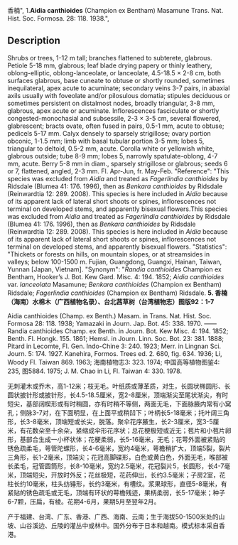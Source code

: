 香楠",
1.**Aidia canthioides** (Champion ex Bentham) Masamune Trans. Nat. Hist. Soc. Formosa. 28: 118. 1938.",

## Description
Shrubs or trees, 1-12 m tall; branches flattened to subterete, glabrous. Petiole 5-18 mm, glabrous; leaf blade drying papery or thinly leathery, oblong-elliptic, oblong-lanceolate, or lanceolate, 4.5-18.5 × 2-8 cm, both surfaces glabrous, base cuneate to obtuse or shortly rounded, sometimes inequilateral, apex acute to acuminate; secondary veins 3-7 pairs, in abaxial axils usually with foveolate and/or pilosulous domatia; stipules deciduous or sometimes persistent on distalmost nodes, broadly triangular, 3-8 mm, glabrous, apex acute or acuminate. Inflorescences fasciculate or shortly congested-monochasial and subsessile, 2-3 × 3-5 cm, several flowered, glabrescent; bracts ovate, often fused in pairs, 0.5-1 mm, acute to obtuse; pedicels 5-17 mm. Calyx densely to sparsely strigillose; ovary portion obconic, 1-1.5 mm; limb with basal tubular portion 3-5 mm; lobes 5, triangular to deltoid, 0.5-2 mm, acute. Corolla white or yellowish white, glabrous outside; tube 8-9 mm; lobes 5, narrowly spatulate-oblong, 4-7 mm, acute. Berry 5-8 mm in diam., sparsely strigillose or glabrous; seeds 6 or 7, flattened, angled, 2-3 mm. Fl. Apr-Jun, fr. May-Feb.
  "Reference": "This species was excluded from *Aidia* and treated as *Fagerlindia canthioides* by Ridsdale (Blumea 41: 176. 1996), then as *Benkara canthioides* by Ridsdale (Reinwardtia 12: 289. 2008). This species is here included in *Aidia* because of its apparent lack of lateral short shoots or spines, inflorescences not terminal on developed stems, and apparently bisexual flowers.This species was excluded from *Aidia* and treated as *Fagerlindia canthioides* by Ridsdale (Blumea 41: 176. 1996), then as *Benkara canthioides* by Ridsdale (Reinwardtia 12: 289. 2008). This species is here included in *Aidia* because of its apparent lack of lateral short shoots or spines, inflorescences not terminal on developed stems, and apparently bisexual flowers.
  "Statistics": "Thickets or forests on hills, on mountain slopes, or at streamsides in valleys; below 100-1500 m. Fujian, Guangdong, Guangxi, Hainan, Taiwan, Yunnan [Japan, Vietnam].
  "Synonym": "*Randia canthioides* Champion ex Bentham, Hooker’s J. Bot. Kew Gard. Misc. 4: 194. 1852; *Aidia canthioides* var. *lanceolata* Masamune; *Benkara canthioides* (Champion ex Bentham) Ridsdale; *Fagerlindia canthioides* (Champion ex Bentham) Ridsdale.
**5. 香楠（海南）水棉木（广西植物名录）、台北茜草树（台湾植物志）图版92：1-7**

Aidia canthioides (Champ. ex Benth.) Masam. in Trans. Nat. Hist. Soc. Formosa 28: 118. 1938; Yamazaki in Journ. Jap. Bot. 45: 338. 1970. ——Randia canthioides Champ. ex Benth. in Journ. Bot. Kew Misc. 4: 194. 1852; Benth. Fl. Hongk. 155. 1861; Hemsl. in Journ. Linn. Soc. Bot. 23: 381. 1888; Pitard in Lecomte, Fl. Gen. Indo-Chine 3: 240. 1923; Merr. in Lingnan Sci. Journ. 5: 174. 1927. Kanehira, Formos. Trees ed. 2. 680, fig. 634. 1936; Li, Woody Fl. Taiwan 869. 1963; 海南植物志3: 323. 1974; 中国高等植物图鉴4: 235, 图5884. 1975; J. M. Chao in Li, Fl. Taiwan 4: 330. 1978.

无刺灌木或乔木，高1-12米；枝无毛。叶纸质或薄革质，对生，长圆状椭圆形、长圆状披针形或披针形，长4.5-18.5厘米，宽2-8厘米，顶端渐尖至尾状渐尖，有时短尖，基部阔楔形或有时稍圆，亦有时稍不等侧，两面无毛，下面脉腋内常有小窝孔；侧脉3-7对，在下面明显，在上面平或稍凹下；叶柄长5-18毫米；托叶阔三角形，长3-8毫米，顶端短或长尖，脱落。聚伞花序腋生，长2-3厘米，宽3-5厘米，有花数朵至十余朵，紧缩成伞形花序状；总花梗极短或近无；苞片和小苞片卵形，基部合生成一小杯状体；花梗柔弱，长5-16毫米，无毛；花萼外面被紧贴的锈色疏柔毛，萼管陀螺形，长4-6毫米，宽约4毫米，萼檐稍扩大，顶端5裂，裂片三角形，长1-2毫米，顶端尖；花冠高脚碟形，白色或黄白色，外面无毛，喉部被长柔毛，冠管圆筒形，长8-10毫米，宽约2.5毫米，花冠裂片5，长圆形，长4-7毫米，顶端短尖，开放时外反；花丝极短，花药伸出，长约3.5毫米；子房2室，花柱长约10毫米，柱头纺锤形，长约3毫米，有槽纹。浆果球形，直径5-8毫米，有紧贴的锈色疏毛或无毛，顶端有环状的萼檐残迹，果柄柔弱，长5-17毫米；种子6-7颗，压扁，有棱。花期4-6月，果期5月至翌年2月。

产于福建、台湾、广东、香港、广西、海南、云南；生于海拔50-1500米处的山坡、山谷溪边、丘陵的灌丛中或林中。国外分布于日本和越南。模式标本采自香港。
